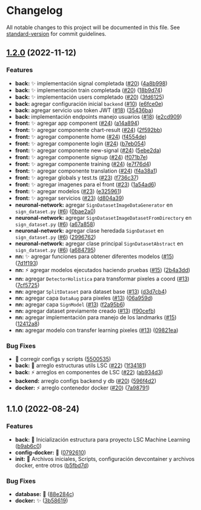 # Changelog

All notable changes to this project will be documented in this file. See [standard-version](https://github.com/conventional-changelog/standard-version) for commit guidelines.

## [1.2.0](https://github.com/jpablo-ortiz/Reconocimiento-LSC-Lengua-Senas-Colombiana/compare/v1.1.0...v1.2.0) (2022-11-12)


### Features

* **back:** :sparkles: implementación signal completada ([#20](https://github.com/jpablo-ortiz/Reconocimiento-LSC-Lengua-Senas-Colombiana/issues/20)) ([4a8b998](https://github.com/jpablo-ortiz/Reconocimiento-LSC-Lengua-Senas-Colombiana/commit/4a8b9984f8c63116911675f959afff82556376e4))
* **back:** :sparkles: implementación train completada ([#20](https://github.com/jpablo-ortiz/Reconocimiento-LSC-Lengua-Senas-Colombiana/issues/20)) ([18b9d74](https://github.com/jpablo-ortiz/Reconocimiento-LSC-Lengua-Senas-Colombiana/commit/18b9d7466d04de34e46ac8960937357b64620337))
* **back:** :sparkles: implementación users completado ([#20](https://github.com/jpablo-ortiz/Reconocimiento-LSC-Lengua-Senas-Colombiana/issues/20)) ([3fd6125](https://github.com/jpablo-ortiz/Reconocimiento-LSC-Lengua-Senas-Colombiana/commit/3fd6125894d864dad5516dea316ac83143535661))
* **back:** agregar configuración inicial `backend` ([#10](https://github.com/jpablo-ortiz/Reconocimiento-LSC-Lengua-Senas-Colombiana/issues/10)) ([e6fce0e](https://github.com/jpablo-ortiz/Reconocimiento-LSC-Lengua-Senas-Colombiana/commit/e6fce0ef0bb881bfda56dde7068bc2b3512402d1))
* **back:** agregar servicio uso token JWT ([#18](https://github.com/jpablo-ortiz/Reconocimiento-LSC-Lengua-Senas-Colombiana/issues/18)) ([35436ba](https://github.com/jpablo-ortiz/Reconocimiento-LSC-Lengua-Senas-Colombiana/commit/35436ba45ea42c7829a5fe539c4c6e9afe5bf71e))
* **back:** implementación endpoints manejo usuarios ([#18](https://github.com/jpablo-ortiz/Reconocimiento-LSC-Lengua-Senas-Colombiana/issues/18)) ([e2cd909](https://github.com/jpablo-ortiz/Reconocimiento-LSC-Lengua-Senas-Colombiana/commit/e2cd909a7d061dff91f7e80d15972769bb551ed7))
* **front:** :sparkles: agregar app component ([#24](https://github.com/jpablo-ortiz/Reconocimiento-LSC-Lengua-Senas-Colombiana/issues/24)) ([a14a894](https://github.com/jpablo-ortiz/Reconocimiento-LSC-Lengua-Senas-Colombiana/commit/a14a894f6438844353f52d09f392a429832143b3))
* **front:** :sparkles: agregar componente chart-result ([#24](https://github.com/jpablo-ortiz/Reconocimiento-LSC-Lengua-Senas-Colombiana/issues/24)) ([2f592bb](https://github.com/jpablo-ortiz/Reconocimiento-LSC-Lengua-Senas-Colombiana/commit/2f592bb8127ba8484b7094cce9dfe571edcc9f20))
* **front:** :sparkles: agregar componente home ([#24](https://github.com/jpablo-ortiz/Reconocimiento-LSC-Lengua-Senas-Colombiana/issues/24)) ([f4554de](https://github.com/jpablo-ortiz/Reconocimiento-LSC-Lengua-Senas-Colombiana/commit/f4554de9a0314c7f69929f9f3121d36ff29bc09e))
* **front:** :sparkles: agregar componente login ([#24](https://github.com/jpablo-ortiz/Reconocimiento-LSC-Lengua-Senas-Colombiana/issues/24)) ([b7eb054](https://github.com/jpablo-ortiz/Reconocimiento-LSC-Lengua-Senas-Colombiana/commit/b7eb0545bd414fd5e92f942b65ae25e024bd6be8))
* **front:** :sparkles: agregar componente new-signal ([#24](https://github.com/jpablo-ortiz/Reconocimiento-LSC-Lengua-Senas-Colombiana/issues/24)) ([5ebe2da](https://github.com/jpablo-ortiz/Reconocimiento-LSC-Lengua-Senas-Colombiana/commit/5ebe2da3ca67edb69d270574e7ace23ca0d74025))
* **front:** :sparkles: agregar componente signup ([#24](https://github.com/jpablo-ortiz/Reconocimiento-LSC-Lengua-Senas-Colombiana/issues/24)) ([f071b7e](https://github.com/jpablo-ortiz/Reconocimiento-LSC-Lengua-Senas-Colombiana/commit/f071b7e31c2163f91e069a44030c92b29ae849fc))
* **front:** :sparkles: agregar componente training ([#24](https://github.com/jpablo-ortiz/Reconocimiento-LSC-Lengua-Senas-Colombiana/issues/24)) ([e7f76d4](https://github.com/jpablo-ortiz/Reconocimiento-LSC-Lengua-Senas-Colombiana/commit/e7f76d4412910fa83a3d8933f006472644883306))
* **front:** :sparkles: agregar componente translation ([#24](https://github.com/jpablo-ortiz/Reconocimiento-LSC-Lengua-Senas-Colombiana/issues/24)) ([f4a38a1](https://github.com/jpablo-ortiz/Reconocimiento-LSC-Lengua-Senas-Colombiana/commit/f4a38a13f827cb3693151e89f3984d75b76350cb))
* **front:** :sparkles: agregar globals y test.ts ([#23](https://github.com/jpablo-ortiz/Reconocimiento-LSC-Lengua-Senas-Colombiana/issues/23)) ([f736c37](https://github.com/jpablo-ortiz/Reconocimiento-LSC-Lengua-Senas-Colombiana/commit/f736c37844acf1d9f8c58835d114139eb68e9580))
* **front:** :sparkles: agregar imagenes para el front ([#23](https://github.com/jpablo-ortiz/Reconocimiento-LSC-Lengua-Senas-Colombiana/issues/23)) ([1a54ad6](https://github.com/jpablo-ortiz/Reconocimiento-LSC-Lengua-Senas-Colombiana/commit/1a54ad60de95ce87cfa7d32c5f2f173fd2435a13))
* **front:** :sparkles: agregar modelos ([#23](https://github.com/jpablo-ortiz/Reconocimiento-LSC-Lengua-Senas-Colombiana/issues/23)) ([e325961](https://github.com/jpablo-ortiz/Reconocimiento-LSC-Lengua-Senas-Colombiana/commit/e325961081fb19f385451519456e33055abd7f15))
* **front:** :sparkles: agregar servicios ([#23](https://github.com/jpablo-ortiz/Reconocimiento-LSC-Lengua-Senas-Colombiana/issues/23)) ([d804a39](https://github.com/jpablo-ortiz/Reconocimiento-LSC-Lengua-Senas-Colombiana/commit/d804a398a8f1a3dc2d16092000c582a1dee95d47))
* **neuronal-network:** agregar `SignDatasetImageDataGenerator` en `sign_dataset.py` ([#6](https://github.com/jpablo-ortiz/Reconocimiento-LSC-Lengua-Senas-Colombiana/issues/6)) ([0bae2a0](https://github.com/jpablo-ortiz/Reconocimiento-LSC-Lengua-Senas-Colombiana/commit/0bae2a00ee3810b749bb37c5c2f43020d3dc71ae))
* **neuronal-network:** agregar `SignDatasetImageDatasetFromDirectory` en `sign_dataset.py` ([#6](https://github.com/jpablo-ortiz/Reconocimiento-LSC-Lengua-Senas-Colombiana/issues/6)) ([a67a858](https://github.com/jpablo-ortiz/Reconocimiento-LSC-Lengua-Senas-Colombiana/commit/a67a8581a23d63af1a52783fd87fe58b1d8060c5))
* **neuronal-network:** agregar clase heredada `SignDataset` en `sign_dataset.py` ([#6](https://github.com/jpablo-ortiz/Reconocimiento-LSC-Lengua-Senas-Colombiana/issues/6)) ([2996762](https://github.com/jpablo-ortiz/Reconocimiento-LSC-Lengua-Senas-Colombiana/commit/2996762517a1509bc11fbb8e0109975f056c7fb9))
* **neuronal-network:** agregar clase principal `SignDatasetAbstract` en `sign_dataset.py` ([#6](https://github.com/jpablo-ortiz/Reconocimiento-LSC-Lengua-Senas-Colombiana/issues/6)) ([a684795](https://github.com/jpablo-ortiz/Reconocimiento-LSC-Lengua-Senas-Colombiana/commit/a6847957f15b7666ea98238de90f6123fc37cafd))
* **nn:** :sparkles: agregar funciones para obtener diferentes modelos ([#15](https://github.com/jpablo-ortiz/Reconocimiento-LSC-Lengua-Senas-Colombiana/issues/15)) ([7d1f193](https://github.com/jpablo-ortiz/Reconocimiento-LSC-Lengua-Senas-Colombiana/commit/7d1f19373777261bf93ccbca2363c27ccb4f1450))
* **nn:** :zap: agregar modelos ejecutados haciendo pruebas ([#15](https://github.com/jpablo-ortiz/Reconocimiento-LSC-Lengua-Senas-Colombiana/issues/15)) ([2b4a3dd](https://github.com/jpablo-ortiz/Reconocimiento-LSC-Lengua-Senas-Colombiana/commit/2b4a3ddde83b9d9ae69563aa5dc226d29553ab65))
* **nn:** agregar `DetectorHolistica` para transformar pixeles a coord ([#13](https://github.com/jpablo-ortiz/Reconocimiento-LSC-Lengua-Senas-Colombiana/issues/13)) ([7cf5725](https://github.com/jpablo-ortiz/Reconocimiento-LSC-Lengua-Senas-Colombiana/commit/7cf572537c862e7eb198dbc5f426a99e6305f4e0))
* **nn:** agregar `SplitDataset` para dataset base ([#13](https://github.com/jpablo-ortiz/Reconocimiento-LSC-Lengua-Senas-Colombiana/issues/13)) ([d3d7cb4](https://github.com/jpablo-ortiz/Reconocimiento-LSC-Lengua-Senas-Colombiana/commit/d3d7cb433c72858203f97991a7f676b8630d6f43))
* **nn:** agregar capa `DataAug` para pixeles ([#13](https://github.com/jpablo-ortiz/Reconocimiento-LSC-Lengua-Senas-Colombiana/issues/13)) ([06a959d](https://github.com/jpablo-ortiz/Reconocimiento-LSC-Lengua-Senas-Colombiana/commit/06a959d1c0b395f6baa6bc5bf011cb63b358fff3))
* **nn:** agregar capa `SignModel` ([#13](https://github.com/jpablo-ortiz/Reconocimiento-LSC-Lengua-Senas-Colombiana/issues/13)) ([f2a95b6](https://github.com/jpablo-ortiz/Reconocimiento-LSC-Lengua-Senas-Colombiana/commit/f2a95b62071e5a560015ebff4e9cab390825a501))
* **nn:** agregar dataset previamente creado ([#13](https://github.com/jpablo-ortiz/Reconocimiento-LSC-Lengua-Senas-Colombiana/issues/13)) ([f90cefb](https://github.com/jpablo-ortiz/Reconocimiento-LSC-Lengua-Senas-Colombiana/commit/f90cefbe3c88b2248c5338896b6fb0e9877eecc9))
* **nn:** agregar implementación para manejo de los landmarks ([#15](https://github.com/jpablo-ortiz/Reconocimiento-LSC-Lengua-Senas-Colombiana/issues/15)) ([12412a8](https://github.com/jpablo-ortiz/Reconocimiento-LSC-Lengua-Senas-Colombiana/commit/12412a88ea3220c29a36d2484c56a23db400d779))
* **nn:** agregar modelo con transfer learning pixeles ([#13](https://github.com/jpablo-ortiz/Reconocimiento-LSC-Lengua-Senas-Colombiana/issues/13)) ([09821ea](https://github.com/jpablo-ortiz/Reconocimiento-LSC-Lengua-Senas-Colombiana/commit/09821eaba32e8f5fdf8760f933513856d4b3deee))


### Bug Fixes

* :construction: corregir configs y scripts ([5500535](https://github.com/jpablo-ortiz/Reconocimiento-LSC-Lengua-Senas-Colombiana/commit/5500535bbf7bf830ac8445ff49fd5139539df407))
* **back:** :art: arreglo estructuras utils LSC ([#22](https://github.com/jpablo-ortiz/Reconocimiento-LSC-Lengua-Senas-Colombiana/issues/22)) ([1f34181](https://github.com/jpablo-ortiz/Reconocimiento-LSC-Lengua-Senas-Colombiana/commit/1f34181fd50ba591741bb79ea8ef4873e7546887))
* **back:** :zap: arreglos en componentes de LSC ([#22](https://github.com/jpablo-ortiz/Reconocimiento-LSC-Lengua-Senas-Colombiana/issues/22)) ([ab934d3](https://github.com/jpablo-ortiz/Reconocimiento-LSC-Lengua-Senas-Colombiana/commit/ab934d3e85e2eff8bdcc82b845a835247748f94b))
* **backend:** arreglo configs backend y db ([#20](https://github.com/jpablo-ortiz/Reconocimiento-LSC-Lengua-Senas-Colombiana/issues/20)) ([596f4d2](https://github.com/jpablo-ortiz/Reconocimiento-LSC-Lengua-Senas-Colombiana/commit/596f4d2af313eb17cb8c2fb8d54c80819c607379))
* **docker:** :zap: arreglo contenedor docker ([#20](https://github.com/jpablo-ortiz/Reconocimiento-LSC-Lengua-Senas-Colombiana/issues/20)) ([7a98791](https://github.com/jpablo-ortiz/Reconocimiento-LSC-Lengua-Senas-Colombiana/commit/7a98791dea61623f8a3017c0b751646d99f182da))

## 1.1.0 (2022-08-24)


### Features

* **back:** :art: Inicialización estructura para proyecto LSC Machine Learning ([b9ab6c0](https://github.com/jpablo-ortiz/Reconocimiento-LSC-Lengua-Senas-Colombiana/commit/b9ab6c0920b45676e2af7d7a0c32726a54f6bbc7))
* **config-docker:** :construction: ([0792610](https://github.com/jpablo-ortiz/Reconocimiento-LSC-Lengua-Senas-Colombiana/commit/0792610c3cb59907c7c6352e455c11d43d0a1dcb))
* **init:** :art: Archivos iniciales, Scripts, configuración devcontainer y archivos docker, entre otros ([b5fbd7d](https://github.com/jpablo-ortiz/Reconocimiento-LSC-Lengua-Senas-Colombiana/commit/b5fbd7df56e6c3b1a06b284605f261868e384438))


### Bug Fixes

* **database:** :bug: ([88e284c](https://github.com/jpablo-ortiz/Reconocimiento-LSC-Lengua-Senas-Colombiana/commit/88e284c3d1792492962e030176c59c30f1f6d0fd))
* **docker:** :sparkles: ([3b58619](https://github.com/jpablo-ortiz/Reconocimiento-LSC-Lengua-Senas-Colombiana/commit/3b5861960a0672d59f71f162ee089c9ab3fe2187))
